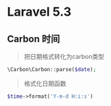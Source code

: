 # Laravel 5.3
##  Carbon 时间
> 把日期格式转化为carbon类型
```php
\Carbon\Carbon::parse($date);
```
> 格式化日期函数
```php
$time->format('Y-m-d H:i:s')
```


















